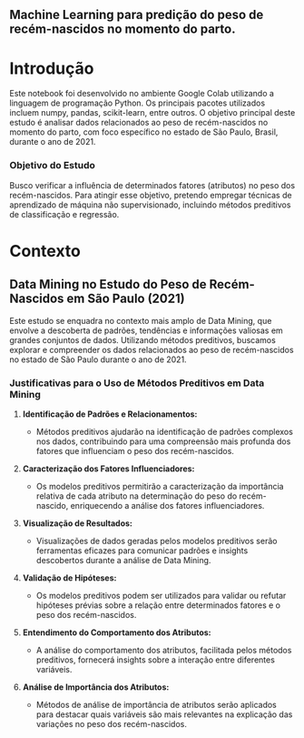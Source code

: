## Machine Learning para predição do peso de recém-nascidos no momento do parto.

# Introdução

Este notebook foi desenvolvido no ambiente Google Colab utilizando a linguagem de programação Python. Os principais pacotes utilizados incluem numpy, pandas, scikit-learn, entre outros. O objetivo principal deste estudo é analisar dados relacionados ao peso de recém-nascidos no momento do parto, com foco específico no estado de São Paulo, Brasil, durante o ano de 2021.

### Objetivo do Estudo
Busco verificar a influência de determinados fatores (atributos) no peso dos recém-nascidos. Para atingir esse objetivo, pretendo empregar técnicas de aprendizado de máquina não supervisionado, incluindo métodos preditivos de classificação e regressão.

# Contexto

## Data Mining no Estudo do Peso de Recém-Nascidos em São Paulo (2021)

Este estudo se enquadra no contexto mais amplo de Data Mining, que envolve a descoberta de padrões, tendências e informações valiosas em grandes conjuntos de dados. Utilizando métodos preditivos, buscamos explorar e compreender os dados relacionados ao peso de recém-nascidos no estado de São Paulo durante o ano de 2021.

### Justificativas para o Uso de Métodos Preditivos em Data Mining

1. **Identificação de Padrões e Relacionamentos:**
   - Métodos preditivos ajudarão na identificação de padrões complexos nos dados, contribuindo para uma compreensão mais profunda dos fatores que influenciam o peso dos recém-nascidos.

2. **Caracterização dos Fatores Influenciadores:**
   - Os modelos preditivos permitirão a caracterização da importância relativa de cada atributo na determinação do peso do recém-nascido, enriquecendo a análise dos fatores influenciadores.

3. **Visualização de Resultados:**
   - Visualizações de dados geradas pelos modelos preditivos serão ferramentas eficazes para comunicar padrões e insights descobertos durante a análise de Data Mining.

4. **Validação de Hipóteses:**
   - Os modelos preditivos podem ser utilizados para validar ou refutar hipóteses prévias sobre a relação entre determinados fatores e o peso dos recém-nascidos.

5. **Entendimento do Comportamento dos Atributos:**
   - A análise do comportamento dos atributos, facilitada pelos métodos preditivos, fornecerá insights sobre a interação entre diferentes variáveis.

6. **Análise de Importância dos Atributos:**
   - Métodos de análise de importância de atributos serão aplicados para destacar quais variáveis são mais relevantes na explicação das variações no peso dos recém-nascidos.

